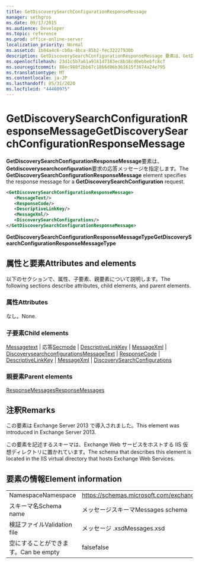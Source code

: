 ```yaml
---
title: GetDiscoverySearchConfigurationResponseMessage
manager: sethgros
ms.date: 09/17/2015
ms.audience: Developer
ms.topic: reference
ms.prod: office-online-server
localization_priority: Normal
ms.assetid: 1b84a4c6-cb0a-4bca-85b2-fec32227930b
description: GetDiscoverySearchConfigurationResponseMessage 要素は、GetDiscoverySearchConfiguration 要求の応答メッセージを指定します。
ms.openlocfilehash: 23d1c5b7a61a9161d7383ec8b38cd0ebbebfc8cf
ms.sourcegitcommit: 88ec988f2bb67c1866d06b361615f3674a24e795
ms.translationtype: MT
ms.contentlocale: ja-JP
ms.lasthandoff: 05/31/2020
ms.locfileid: "44460975"
---
```

# <a name="getdiscoverysearchconfigurationresponsemessage"></a><span data-ttu-id="fdef7-103">GetDiscoverySearchConfigurationResponseMessage</span><span class="sxs-lookup"><span data-stu-id="fdef7-103">GetDiscoverySearchConfigurationResponseMessage</span></span>

<span data-ttu-id="fdef7-104">**GetDiscoverySearchConfigurationResponseMessage**要素は、 **Getdiscoverysearchconfiguration**要求の応答メッセージを指定します。</span><span class="sxs-lookup"><span data-stu-id="fdef7-104">The **GetDiscoverySearchConfigurationResponseMessage** element specifies the response message for a **GetDiscoverySearchConfiguration** request.</span></span> 
  
```XML
<GetDiscoverySearchConfigurationResponseMessage>
   <MessageText/>
   <ResponseCode/>
   <DescriptiveLinkKey/>
   <MessageXml/>
   <DiscoverySearchConfigurations/>
</GetDiscoverySearchConfigurationResponseMessage>
```

 <span data-ttu-id="fdef7-105">**GetDiscoverySearchConfigurationResponseMessageType**</span><span class="sxs-lookup"><span data-stu-id="fdef7-105">**GetDiscoverySearchConfigurationResponseMessageType**</span></span>
## <a name="attributes-and-elements"></a><span data-ttu-id="fdef7-106">属性と要素</span><span class="sxs-lookup"><span data-stu-id="fdef7-106">Attributes and elements</span></span>

<span data-ttu-id="fdef7-107">以下のセクションで、属性、子要素、親要素について説明します。</span><span class="sxs-lookup"><span data-stu-id="fdef7-107">The following sections describe attributes, child elements, and parent elements.</span></span>
  
### <a name="attributes"></a><span data-ttu-id="fdef7-108">属性</span><span class="sxs-lookup"><span data-stu-id="fdef7-108">Attributes</span></span>

<span data-ttu-id="fdef7-109">なし。</span><span class="sxs-lookup"><span data-stu-id="fdef7-109">None.</span></span>
  
### <a name="child-elements"></a><span data-ttu-id="fdef7-110">子要素</span><span class="sxs-lookup"><span data-stu-id="fdef7-110">Child elements</span></span>

<span data-ttu-id="fdef7-111">[Messagetext](messagetext.md)  | 応答[Secmode](responsecode.md)  | [DescriptiveLinkKey](descriptivelinkkey.md)  | [MessageXml](messagexml.md)  | [Discoverysearchconfigurations](discoverysearchconfigurations.md)</span><span class="sxs-lookup"><span data-stu-id="fdef7-111">[MessageText](messagetext.md) | [ResponseCode](responsecode.md) | [DescriptiveLinkKey](descriptivelinkkey.md) | [MessageXml](messagexml.md) | [DiscoverySearchConfigurations](discoverysearchconfigurations.md)</span></span>
  
### <a name="parent-elements"></a><span data-ttu-id="fdef7-112">親要素</span><span class="sxs-lookup"><span data-stu-id="fdef7-112">Parent elements</span></span>

[<span data-ttu-id="fdef7-113">ResponseMessages</span><span class="sxs-lookup"><span data-stu-id="fdef7-113">ResponseMessages</span></span>](responsemessages.md)
  
## <a name="remarks"></a><span data-ttu-id="fdef7-114">注釈</span><span class="sxs-lookup"><span data-stu-id="fdef7-114">Remarks</span></span>

<span data-ttu-id="fdef7-115">この要素は Exchange Server 2013 で導入されました。</span><span class="sxs-lookup"><span data-stu-id="fdef7-115">This element was introduced in Exchange Server 2013.</span></span>
  
<span data-ttu-id="fdef7-116">この要素を記述するスキーマは、Exchange Web サービスをホストする IIS 仮想ディレクトリに置かれています。</span><span class="sxs-lookup"><span data-stu-id="fdef7-116">The schema that describes this element is located in the IIS virtual directory that hosts Exchange Web Services.</span></span>
  
## <a name="element-information"></a><span data-ttu-id="fdef7-117">要素の情報</span><span class="sxs-lookup"><span data-stu-id="fdef7-117">Element information</span></span>

|||
|:-----|:-----|
|<span data-ttu-id="fdef7-118">Namespace</span><span class="sxs-lookup"><span data-stu-id="fdef7-118">Namespace</span></span>  <br/> |https://schemas.microsoft.com/exchange/services/2006/messages  <br/> |
|<span data-ttu-id="fdef7-119">スキーマ名</span><span class="sxs-lookup"><span data-stu-id="fdef7-119">Schema name</span></span>  <br/> |<span data-ttu-id="fdef7-120">メッセージスキーマ</span><span class="sxs-lookup"><span data-stu-id="fdef7-120">Messages schema</span></span>  <br/> |
|<span data-ttu-id="fdef7-121">検証ファイル</span><span class="sxs-lookup"><span data-stu-id="fdef7-121">Validation file</span></span>  <br/> |<span data-ttu-id="fdef7-122">メッセージ .xsd</span><span class="sxs-lookup"><span data-stu-id="fdef7-122">Messages.xsd</span></span>  <br/> |
|<span data-ttu-id="fdef7-123">空にすることができます。</span><span class="sxs-lookup"><span data-stu-id="fdef7-123">Can be empty</span></span>  <br/> |<span data-ttu-id="fdef7-124">false</span><span class="sxs-lookup"><span data-stu-id="fdef7-124">false</span></span>  <br/> |
   

